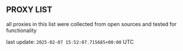 ## PROXY LIST

all proxies in this list were collected from open sources and tested for functionality

last update: `2025-02-07 15:52:07.715685+00:00` UTC